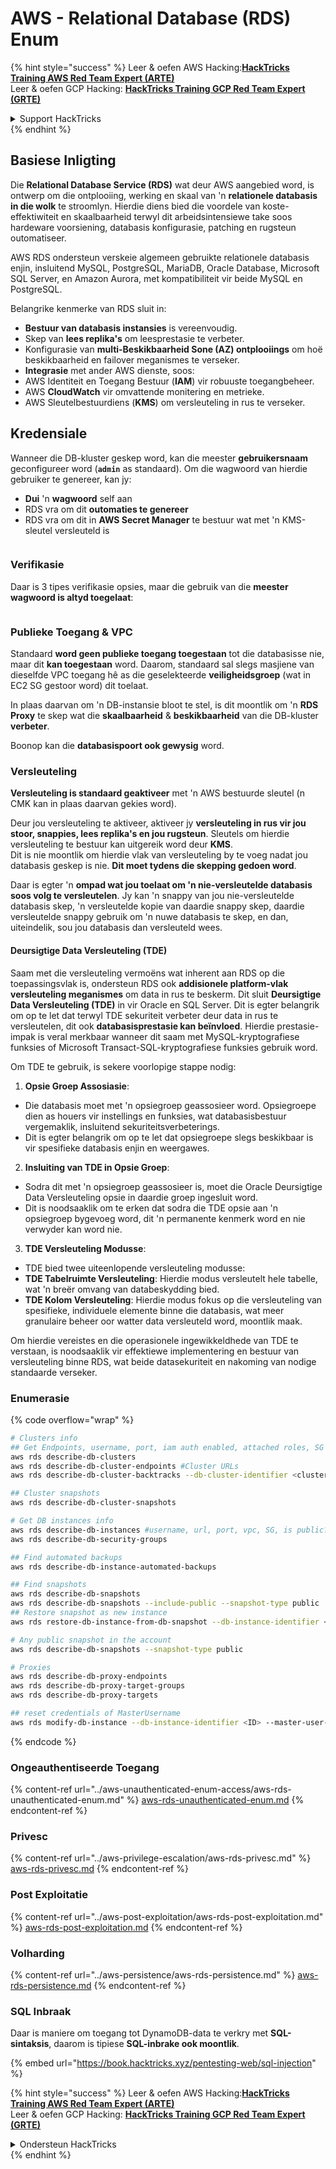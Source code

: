 # AWS - Relational Database (RDS) Enum

{% hint style="success" %}
Leer & oefen AWS Hacking:<img src="../../../.gitbook/assets/image (1).png" alt="" data-size="line">[**HackTricks Training AWS Red Team Expert (ARTE)**](https://training.hacktricks.xyz/courses/arte)<img src="../../../.gitbook/assets/image (1).png" alt="" data-size="line">\
Leer & oefen GCP Hacking: <img src="../../../.gitbook/assets/image (2).png" alt="" data-size="line">[**HackTricks Training GCP Red Team Expert (GRTE)**<img src="../../../.gitbook/assets/image (2).png" alt="" data-size="line">](https://training.hacktricks.xyz/courses/grte)

<details>

<summary>Support HackTricks</summary>

* Kyk na die [**subskripsie planne**](https://github.com/sponsors/carlospolop)!
* **Sluit aan by die** 💬 [**Discord groep**](https://discord.gg/hRep4RUj7f) of die [**telegram groep**](https://t.me/peass) of **volg** ons op **Twitter** 🐦 [**@hacktricks\_live**](https://twitter.com/hacktricks\_live)**.**
* **Deel hacking truuks deur PRs in te dien na die** [**HackTricks**](https://github.com/carlospolop/hacktricks) en [**HackTricks Cloud**](https://github.com/carlospolop/hacktricks-cloud) github repos.

</details>
{% endhint %}

## Basiese Inligting

Die **Relational Database Service (RDS)** wat deur AWS aangebied word, is ontwerp om die ontplooiing, werking en skaal van 'n **relationele databasis in die wolk** te stroomlyn. Hierdie diens bied die voordele van koste-effektiwiteit en skaalbaarheid terwyl dit arbeidsintensiewe take soos hardeware voorsiening, databasis konfigurasie, patching en rugsteun outomatiseer.

AWS RDS ondersteun verskeie algemeen gebruikte relationele databasis enjin, insluitend MySQL, PostgreSQL, MariaDB, Oracle Database, Microsoft SQL Server, en Amazon Aurora, met kompatibiliteit vir beide MySQL en PostgreSQL.

Belangrike kenmerke van RDS sluit in:

* **Bestuur van databasis instansies** is vereenvoudig.
* Skep van **lees replika's** om leesprestasie te verbeter.
* Konfigurasie van **multi-Beskikbaarheid Sone (AZ) ontplooiings** om hoë beskikbaarheid en failover meganismes te verseker.
* **Integrasie** met ander AWS dienste, soos:
* AWS Identiteit en Toegang Bestuur (**IAM**) vir robuuste toegangbeheer.
* AWS **CloudWatch** vir omvattende monitering en metrieke.
* AWS Sleutelbestuurdiens (**KMS**) om versleuteling in rus te verseker.

## Kredensiale

Wanneer die DB-kluster geskep word, kan die meester **gebruikersnaam** geconfigureer word (**`admin`** as standaard). Om die wagwoord van hierdie gebruiker te genereer, kan jy:

* **Dui** 'n **wagwoord** self aan
* RDS vra om dit **outomaties te genereer**
* RDS vra om dit in **AWS Secret Manager** te bestuur wat met 'n KMS-sleutel versleuteld is

<figure><img src="../../../.gitbook/assets/image (144).png" alt=""><figcaption></figcaption></figure>

### Verifikasie

Daar is 3 tipes verifikasie opsies, maar die gebruik van die **meester wagwoord is altyd toegelaat**:

<figure><img src="../../../.gitbook/assets/image (227).png" alt=""><figcaption></figcaption></figure>

### Publieke Toegang & VPC

Standaard **word geen publieke toegang toegestaan** tot die databasisse nie, maar dit **kan toegestaan** word. Daarom, standaard sal slegs masjiene van dieselfde VPC toegang hê as die geselekteerde **veiligheidsgroep** (wat in EC2 SG gestoor word) dit toelaat.

In plaas daarvan om 'n DB-instansie bloot te stel, is dit moontlik om 'n **RDS Proxy** te skep wat die **skaalbaarheid** & **beskikbaarheid** van die DB-kluster **verbeter**.

Boonop kan die **databasispoort ook gewysig** word.

### Versleuteling

**Versleuteling is standaard geaktiveer** met 'n AWS bestuurde sleutel (n CMK kan in plaas daarvan gekies word).

Deur jou versleuteling te aktiveer, aktiveer jy **versleuteling in rus vir jou stoor, snappies, lees replika's en jou rugsteun**. Sleutels om hierdie versleuteling te bestuur kan uitgereik word deur **KMS**.\
Dit is nie moontlik om hierdie vlak van versleuteling by te voeg nadat jou databasis geskep is nie. **Dit moet tydens die skepping gedoen word**.

Daar is egter 'n **ompad wat jou toelaat om 'n nie-versleutelde databasis soos volg te versleutelen**. Jy kan 'n snappy van jou nie-versleutelde databasis skep, 'n versleutelde kopie van daardie snappy skep, daardie versleutelde snappy gebruik om 'n nuwe databasis te skep, en dan, uiteindelik, sou jou databasis dan versleuteld wees.

#### Deursigtige Data Versleuteling (TDE)

Saam met die versleuteling vermoëns wat inherent aan RDS op die toepassingsvlak is, ondersteun RDS ook **addisionele platform-vlak versleuteling meganismes** om data in rus te beskerm. Dit sluit **Deursigtige Data Versleuteling (TDE)** in vir Oracle en SQL Server. Dit is egter belangrik om op te let dat terwyl TDE sekuriteit verbeter deur data in rus te versleutelen, dit ook **databasisprestasie kan beïnvloed**. Hierdie prestasie-impak is veral merkbaar wanneer dit saam met MySQL-kryptografiese funksies of Microsoft Transact-SQL-kryptografiese funksies gebruik word.

Om TDE te gebruik, is sekere voorlopige stappe nodig:

1. **Opsie Groep Assosiasie**:
* Die databasis moet met 'n opsiegroep geassosieer word. Opsiegroepe dien as houers vir instellings en funksies, wat databasisbestuur vergemaklik, insluitend sekuriteitsverbeterings.
* Dit is egter belangrik om op te let dat opsiegroepe slegs beskikbaar is vir spesifieke databasis enjin en weergawes.
2. **Insluiting van TDE in Opsie Groep**:
* Sodra dit met 'n opsiegroep geassosieer is, moet die Oracle Deursigtige Data Versleuteling opsie in daardie groep ingesluit word.
* Dit is noodsaaklik om te erken dat sodra die TDE opsie aan 'n opsiegroep bygevoeg word, dit 'n permanente kenmerk word en nie verwyder kan word nie.
3. **TDE Versleuteling Modusse**:
* TDE bied twee uiteenlopende versleuteling modusse:
* **TDE Tabelruimte Versleuteling**: Hierdie modus versleutelt hele tabelle, wat 'n breër omvang van databeskydding bied.
* **TDE Kolom Versleuteling**: Hierdie modus fokus op die versleuteling van spesifieke, individuele elemente binne die databasis, wat meer granulaire beheer oor watter data versleuteld word, moontlik maak.

Om hierdie vereistes en die operasionele ingewikkeldhede van TDE te verstaan, is noodsaaklik vir effektiewe implementering en bestuur van versleuteling binne RDS, wat beide datasekuriteit en nakoming van nodige standaarde verseker.

### Enumerasie

{% code overflow="wrap" %}
```bash
# Clusters info
## Get Endpoints, username, port, iam auth enabled, attached roles, SG
aws rds describe-db-clusters
aws rds describe-db-cluster-endpoints #Cluster URLs
aws rds describe-db-cluster-backtracks --db-cluster-identifier <cluster-name>

## Cluster snapshots
aws rds describe-db-cluster-snapshots

# Get DB instances info
aws rds describe-db-instances #username, url, port, vpc, SG, is public?
aws rds describe-db-security-groups

## Find automated backups
aws rds describe-db-instance-automated-backups

## Find snapshots
aws rds describe-db-snapshots
aws rds describe-db-snapshots --include-public --snapshot-type public
## Restore snapshot as new instance
aws rds restore-db-instance-from-db-snapshot --db-instance-identifier <ID> --db-snapshot-identifier <ID> --availability-zone us-west-2a

# Any public snapshot in the account
aws rds describe-db-snapshots --snapshot-type public

# Proxies
aws rds describe-db-proxy-endpoints
aws rds describe-db-proxy-target-groups
aws rds describe-db-proxy-targets

## reset credentials of MasterUsername
aws rds modify-db-instance --db-instance-identifier <ID> --master-user-password <NewPassword> --apply-immediately
```
{% endcode %}

### Ongeauthentiseerde Toegang

{% content-ref url="../aws-unauthenticated-enum-access/aws-rds-unauthenticated-enum.md" %}
[aws-rds-unauthenticated-enum.md](../aws-unauthenticated-enum-access/aws-rds-unauthenticated-enum.md)
{% endcontent-ref %}

### Privesc

{% content-ref url="../aws-privilege-escalation/aws-rds-privesc.md" %}
[aws-rds-privesc.md](../aws-privilege-escalation/aws-rds-privesc.md)
{% endcontent-ref %}

### Post Exploitatie

{% content-ref url="../aws-post-exploitation/aws-rds-post-exploitation.md" %}
[aws-rds-post-exploitation.md](../aws-post-exploitation/aws-rds-post-exploitation.md)
{% endcontent-ref %}

### Volharding

{% content-ref url="../aws-persistence/aws-rds-persistence.md" %}
[aws-rds-persistence.md](../aws-persistence/aws-rds-persistence.md)
{% endcontent-ref %}

### SQL Inbraak

Daar is maniere om toegang tot DynamoDB-data te verkry met **SQL-sintaksis**, daarom is tipiese **SQL-inbrake ook moontlik**.

{% embed url="https://book.hacktricks.xyz/pentesting-web/sql-injection" %}

{% hint style="success" %}
Leer & oefen AWS Hacking:<img src="../../../.gitbook/assets/image (1).png" alt="" data-size="line">[**HackTricks Training AWS Red Team Expert (ARTE)**](https://training.hacktricks.xyz/courses/arte)<img src="../../../.gitbook/assets/image (1).png" alt="" data-size="line">\
Leer & oefen GCP Hacking: <img src="../../../.gitbook/assets/image (2).png" alt="" data-size="line">[**HackTricks Training GCP Red Team Expert (GRTE)**<img src="../../../.gitbook/assets/image (2).png" alt="" data-size="line">](https://training.hacktricks.xyz/courses/grte)

<details>

<summary>Ondersteun HackTricks</summary>

* Kyk na die [**subskripsieplanne**](https://github.com/sponsors/carlospolop)!
* **Sluit aan by die** 💬 [**Discord-groep**](https://discord.gg/hRep4RUj7f) of die [**telegram-groep**](https://t.me/peass) of **volg** ons op **Twitter** 🐦 [**@hacktricks\_live**](https://twitter.com/hacktricks\_live)**.**
* **Deel hacking truuks deur PRs in te dien na die** [**HackTricks**](https://github.com/carlospolop/hacktricks) en [**HackTricks Cloud**](https://github.com/carlospolop/hacktricks-cloud) github repos.

</details>
{% endhint %}
